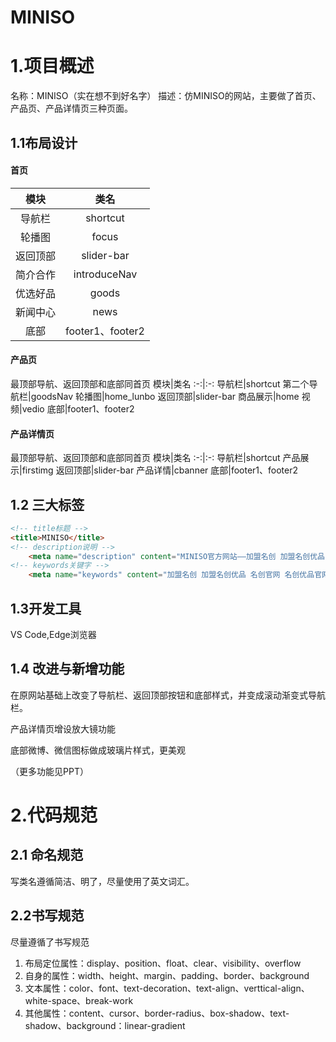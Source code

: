 # MINISO
# 1.项目概述
名称：MINISO（实在想不到好名字）
描述：仿MINISO的网站，主要做了首页、产品页、产品详情页三种页面。
## 1.1布局设计
#### 首页
模块|类名
:-:|:-:
导航栏|shortcut
轮播图|focus
返回顶部|slider-bar
简介合作|introduceNav
优选好品|goods
新闻中心|news
底部|footer1、footer2
#### 产品页
最顶部导航、返回顶部和底部同首页
模块|类名
:-:|:-:
导航栏|shortcut
第二个导航栏|goodsNav
轮播图|home_lunbo
返回顶部|slider-bar
商品展示|home
视频|vedio
底部|footer1、footer2
#### 产品详情页
最顶部导航、返回顶部和底部同首页
模块|类名
:-:|:-:
导航栏|shortcut
产品展示|firstimg
返回顶部|slider-bar
产品详情|cbanner
底部|footer1、footer2

## 1.2 三大标签
```html
<!-- title标题 -->
<title>MINISO</title>
<!-- description说明 -->
    <meta name="description" content="MINISO官方网站——加盟名创 加盟名创优品 名创官网 名创优品官网 名创中国！" />
<!-- keywords关键字 -->
    <meta name="keywords" content="加盟名创 加盟名创优品 名创官网 名创优品官网 名创中国" />
```

## 1.3开发工具
VS Code,Edge浏览器

## 1.4 改进与新增功能
在原网站基础上改变了导航栏、返回顶部按钮和底部样式，并变成滚动渐变式导航栏。

产品详情页增设放大镜功能

底部微博、微信图标做成玻璃片样式，更美观

（更多功能见PPT）

# 2.代码规范
## 2.1 命名规范
写类名遵循简洁、明了，尽量使用了英文词汇。
## 2.2书写规范
尽量遵循了书写规范

1. 布局定位属性：display、position、float、clear、visibility、overflow
2. 自身的属性：width、height、margin、padding、border、background
3. 文本属性：color、font、text-decoration、text-align、verttical-align、white-space、break-work
4. 其他属性：content、cursor、border-radius、box-shadow、text-shadow、background：linear-gradient
